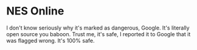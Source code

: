 # NES Online
I don't know seriously why it's marked as dangerous, Google. It's literally open source you baboon.
Trust me, it's safe, I reported it to Google that it was flagged wrong. It's 100% safe.
